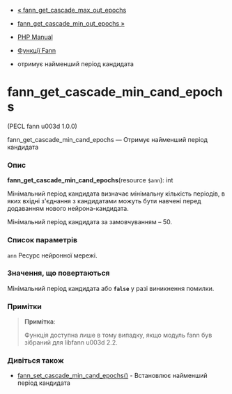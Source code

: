 - [«
fann_get_cascade_max_out_epochs](function.fann-get-cascade-max-out-epochs.md)
- [fann_get_cascade_min_out_epochs
»](function.fann-get-cascade-min-out-epochs.md)

- [PHP Manual](index.md)
- [Функції Fann](ref.fann.md)
- отримує найменший період кандидата

# fann_get_cascade_min_cand_epochs

(PECL fann u003d 1.0.0)

fann_get_cascade_min_cand_epochs — Отримує найменший період кандидата

### Опис

**fann_get_cascade_min_cand_epochs**(resource `$ann`): int

Мінімальний період кандидата визначає мінімальну кількість періодів,
в яких вхідні з'єднання з кандидатами можуть бути навчені перед
додаванням нового нейрона-кандидата.

Мінімальний період кандидата за замовчуванням – 50.

### Список параметрів

`ann`
Ресурс нейронної мережі.

### Значення, що повертаються

Мінімальний період кандидата або **`false`** у разі виникнення
помилки.

### Примітки

> **Примітка**:
>
> Функція доступна лише в тому випадку, якщо модуль fann був зібраний для
> libfann u003d 2.2.

### Дивіться також

- [fann_set_cascade_min_cand_epochs()](function.fann-set-cascade-min-cand-epochs.md) -
Встановлює найменший період кандидата
